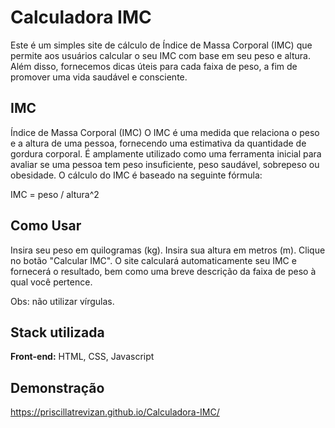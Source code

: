 # Calculadora IMC

Este é um simples site de cálculo de Índice de Massa Corporal (IMC) que permite aos usuários calcular o seu IMC com base em seu peso e altura. Além disso, fornecemos dicas úteis para cada faixa de peso, a fim de promover uma vida saudável e consciente.

## IMC

Índice de Massa Corporal (IMC) O IMC é uma medida que relaciona o peso e a altura de uma pessoa, fornecendo uma estimativa da quantidade de gordura corporal. É amplamente utilizado como uma ferramenta inicial para avaliar se uma pessoa tem peso insuficiente, peso saudável, sobrepeso ou obesidade. O cálculo do IMC é baseado na seguinte fórmula:

IMC = peso / altura^2

## Como Usar

Insira seu peso em quilogramas (kg).
Insira sua altura em metros (m).
Clique no botão "Calcular IMC".
O site calculará automaticamente seu IMC e fornecerá o resultado, bem como uma breve descrição da faixa de peso à qual você pertence.

Obs: não utilizar vírgulas.

## Stack utilizada

**Front-end:** HTML, CSS, Javascript

## Demonstração

https://priscillatrevizan.github.io/Calculadora-IMC/
